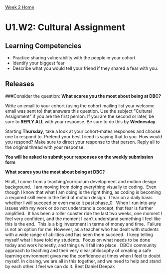 [Week 2 Home](./)

# U1.W2: Cultural Assignment

## Learning Competencies
- Practice sharing vulnerability with the people in your cohort
- Identify your biggest fear
- Describe what you would tell your friend if they shared a fear with you. 

## Releases

###Consider the question: 
**What scares you the most about being at DBC?**

Write an email to your cohort (using the cohort mailing list your welcome email was sent to) that answers this question. Use the subject "Cultural Assignment" if you are the first person. 
If you are the second or later, be sure to **REPLY ALL** with your response. Be sure to do this by **Wednesday**. 

Starting **Thursday**, take a look at your cohort-mates responses and choose one to respond to. Pretend your best friend is saying that to you. How would you respond? Make sure to direct your response to that person. Reply all to the original thread with your response. 

**You will be asked to submit your responses on the weekly submission form**

**What scares you the most about being at DBC?**

Hi all,
I come from a teaching/curriculum development and motion design background.  I am moving from doing everything visually to coding.  Even though I know that what I am doing is the right thing, as coding is becoming a required skill even in the field of motion design.  I fear on a daily basis whether I will succeed or even make it past phase_0.  When I run into any issues with my work or do not understand a concept, that fear is further amplified.  It has been a roller coaster ride the last two weeks, one moment I feel very confident, and the moment I can’t understand something I feel like this is the end.  This is a big investment in terms of money and time.  Failure is not an option for me.
However, as a teacher who has dealt with students with a wide range of abilities and has seen them succeed.  I keep telling myself what I have told my students.  Focus on what needs to be done today and work honestly, and things will fall into place.  DBC’s community approach to teaching and their very clear philosophy of creating a safe learning environment gives me the confidence at times when I feel to doubt myself.
In closing, we are all in this together, and we need to help and stand by each other. I feel we can do it.
Best
Daniel Deepak